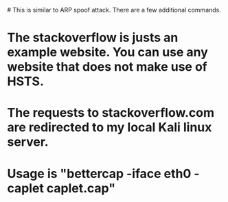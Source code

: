 # This is similar to ARP spoof attack. There are a few additional commands.
# The stackoverflow is justs an example website. You can use any website that does not make use of HSTS.
# The requests to stackoverflow.com are redirected to my local Kali linux server.
# Usage is "bettercap -iface eth0 -caplet caplet.cap"
